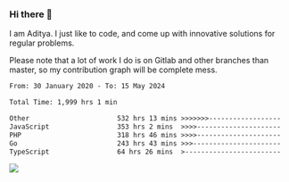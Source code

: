 ### Hi there 👋

I am Aditya. I just like to code, and come up with innovative solutions for regular problems.

Please note that a lot of work I do is on Gitlab and other branches than master, so my contribution graph will be complete mess.

<!--START_SECTION:waka-->

```txt
From: 30 January 2020 - To: 15 May 2024

Total Time: 1,999 hrs 1 min

Other                      532 hrs 13 mins >>>>>>>------------------   26.62 %
JavaScript                 353 hrs 2 mins  >>>>---------------------   17.66 %
PHP                        318 hrs 46 mins >>>>---------------------   15.95 %
Go                         243 hrs 43 mins >>>----------------------   12.19 %
TypeScript                 64 hrs 26 mins  >------------------------   03.22 %
```

<!--END_SECTION:waka-->

![](https://komarev.com/ghpvc/?username=BrainBuzzer)
